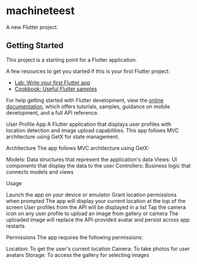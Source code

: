 # machineteest

A new Flutter project.

## Getting Started

This project is a starting point for a Flutter application.

A few resources to get you started if this is your first Flutter project:

- [Lab: Write your first Flutter app](https://docs.flutter.dev/get-started/codelab)
- [Cookbook: Useful Flutter samples](https://docs.flutter.dev/cookbook)

For help getting started with Flutter development, view the
[online documentation](https://docs.flutter.dev/), which offers tutorials,
samples, guidance on mobile development, and a full API reference.



User Profile App
A Flutter application that displays user profiles with location detection and image upload capabilities. This app follows MVC architecture using GetX for state management.

Architecture
The app follows MVC architecture using GetX:

Models: Data structures that represent the application's data
Views: UI components that display the data to the user
Controllers: Business logic that connects models and views


Usage

Launch the app on your device or emulator
Grant location permissions when prompted
The app will display your current location at the top of the screen
User profiles from the API will be displayed in a list
Tap the camera icon on any user profile to upload an image from gallery or camera
The uploaded image will replace the API-provided avatar and persist across app restarts

Permissions
The app requires the following permissions:

Location: To get the user's current location
Camera: To take photos for user avatars
Storage: To access the gallery for selecting images


